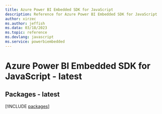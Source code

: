 ```yaml
---
title: Azure Power BI Embedded SDK for JavaScript
description: Reference for Azure Power BI Embedded SDK for JavaScript
author: xirzec
ms.author: jeffish
ms.data: 03/18/2023
ms.topic: reference
ms.devlang: javascript
ms.service: powerbiembedded
---
```

# Azure Power BI Embedded SDK for JavaScript - latest
## Packages - latest
[!INCLUDE [packages](power-bi-embedded-index.md)]